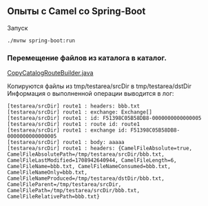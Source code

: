 ## Опыты с Camel со Spring-Boot

Запуск
````shell
./mvnw spring-boot:run
````

### Перемещение файлов из каталога в каталог.

[CopyCatalogRouteBuilder.java](https://github.com/cherepakhin/spring-boot-camel/blob/main/src/main/java/com/codeusingjava/springbootcamel/route/CopyCatalogRouteBuilder.java)

Копируются файлы из tmp/testarea/srcDir в tmp/testarea/dstDir
Информация о выполненной операции выводится в лог:

````text
[testarea/srcDir] route1 : headers: bbb.txt
[testarea/srcDir] route1 : exchange: Exchange[]
[testarea/srcDir] route1 : id: F51398C05B58DB8-0000000000000005
[testarea/srcDir] route1 : route id: route1
[testarea/srcDir] route1 : exchange id: F51398C05B58DB8-0000000000000005
[testarea/srcDir] route1 : body: aaaaa
[testarea/srcDir] route1 : headers: {CamelFileAbsolute=true, CamelFileAbsolutePath=/tmp/testarea/srcDir/bbb.txt, 
CamelFileLastModified=1708942640944, CamelFileLength=6, CamelFileName=bbb.txt, CamelFileNameConsumed=bbb.txt,
CamelFileNameOnly=bbb.txt, CamelFileNameProduced=/tmp/testarea/dstDir/bbb.txt,
CamelFileParent=/tmp/testarea/srcDir, CamelFilePath=/tmp/testarea/srcDir/bbb.txt, CamelFileRelativePath=bbb.txt}

````